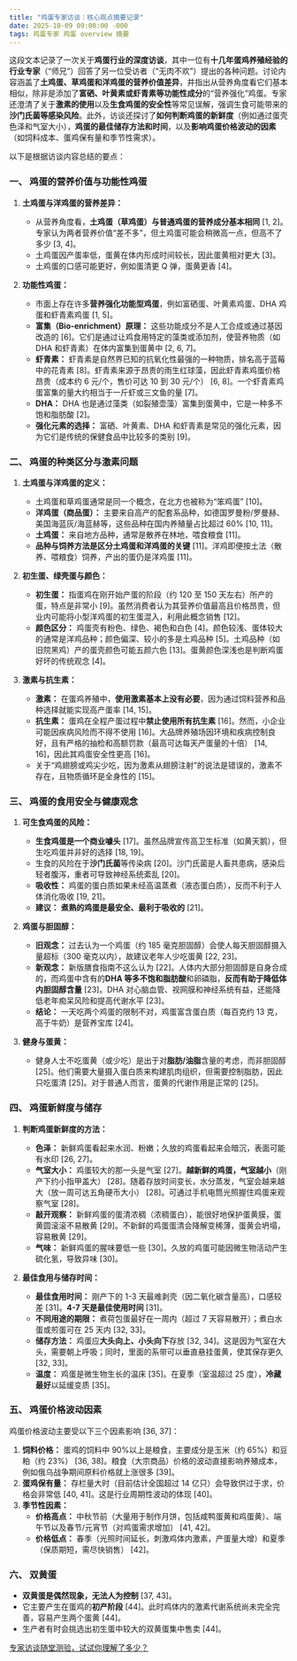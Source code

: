 ```yaml
---
title: "鸡蛋专家访谈：核心观点摘要记录"
date: 2025-10-09 09:00:00 -000
tags: 鸡蛋专家 鸡蛋 overview 摘要
---
```


这段文本记录了一次关于**鸡蛋行业的深度访谈**，其中一位有**十几年蛋鸡养殖经验的行业专家**（“师兄”）回答了另一位受访者（“无肉不欢”）提出的各种问题。讨论内容涵盖了**土鸡蛋、草鸡蛋和洋鸡蛋的营养价值差异**，并指出从营养角度看它们基本相似，除非是添加了**富硒、叶黄素或虾青素等功能性成分**的“营养强化”鸡蛋。专家还澄清了关于**激素的使用**以及**生食鸡蛋的安全性**等常见误解，强调生食可能带来的**沙门氏菌等感染风险**。此外，访谈还探讨了**如何判断鸡蛋的新鲜度**（例如通过蛋壳色泽和气室大小），**鸡蛋的最佳储存方法和时间**，以及**影响鸡蛋价格波动的因素**（如饲料成本、蛋鸡保有量和季节性需求）。

<!--more-->

以下是根据访谈内容总结的要点：

### 一、 鸡蛋的营养价值与功能性鸡蛋

1.  **土鸡蛋与洋鸡蛋的营养差异：**

    - 从营养角度看，**土鸡蛋（草鸡蛋）与普通鸡蛋的营养成分基本相同** [1, 2]。专家认为两者营养价值“差不多”，但土鸡蛋可能会稍微高一点，但高不了多少 [3, 4]。
    - 土鸡蛋因产蛋率低，蛋黄在体内形成时间较长，因此蛋黄相对更大 [3]。
    - 土鸡蛋的口感可能更好，例如蛋清更 Q 弹，蛋黄更香 [4]。

2.  **功能性鸡蛋：**
    - 市面上存在许多**营养强化功能型鸡蛋**，例如富硒蛋、叶黄素鸡蛋、DHA 鸡蛋和虾青素鸡蛋 [1, 5]。
    - **富集（Bio-enrichment）原理：** 这些功能成分不是人工合成或通过基因改造的 [6]。它们是通过让鸡食用特定的藻类或添加剂，使营养物质（如 DHA 和虾青素）在体内富集到蛋黄中 [2, 6, 7]。
    - **虾青素：** 虾青素是自然界已知的抗氧化性最强的一种物质，排名高于蓝莓中的花青素 [8]。虾青素来源于昂贵的雨生红球藻，因此虾青素鸡蛋价格昂贵（成本约 6 元/个，售价可达 10 到 30 元/个） [6, 8]。一个虾青素鸡蛋富集的量大约相当于一斤虾或三文鱼的量 [7]。
    - **DHA：** DHA 也是通过藻类（如裂殖壶藻）富集到蛋黄中，它是一种多不饱和脂肪酸 [2]。
    - **强化元素的选择：** 富硒、叶黄素、DHA 和虾青素是常见的强化元素，因为它们是传统的保健食品中比较多的类别 [9]。

### 二、 鸡蛋的种类区分与激素问题

1.  **土鸡蛋与洋鸡蛋的定义：**

    - 土鸡蛋和草鸡蛋通常是同一个概念，在北方也被称为“笨鸡蛋” [10]。
    - **洋鸡蛋（商品蛋）：** 主要来自高产的配套系品种，如德国罗曼粉/罗曼赫、美国海蓝灰/海蓝赫等，这些品种在国内养殖量占比超过 60% [10, 11]。
    - **土鸡蛋：** 来自地方品种，通常是散养在林地，喂食粮食 [11]。
    - **品种与饲养方法是区分土鸡蛋和洋鸡蛋的关键** [11]。洋鸡即便按土法（散养、喂粮食）饲养，产出的蛋仍是洋鸡蛋 [11]。

2.  **初生蛋、绿壳蛋与颜色：**

    - **初生蛋：** 指蛋鸡在刚开始产蛋的阶段（约 120 至 150 天左右）所产的蛋，特点是非常小 [9]。虽然消费者认为其营养价值最高且价格昂贵，但业内可能将小型洋鸡蛋的初生蛋混入，利用此概念销售 [12]。
    - **颜色区分：** 鸡蛋壳有粉色、绿色、褐色和白色 [4]。颜色较浅、蛋体较大的通常是洋鸡品种；颜色偏深、较小的多是土鸡品种 [5]。土鸡品种（如旧院黑鸡）产的蛋壳颜色可能五颜六色 [13]。蛋黄颜色深浅也是判断鸡蛋好坏的传统观念 [4]。

3.  **激素与抗生素：**
    - **激素：** 在蛋鸡养殖中，**使用激素基本上没有必要**，因为通过饲料营养和品种选择就能实现高产蛋率 [14, 15]。
    - **抗生素：** 蛋鸡在全程产蛋过程中**禁止使用所有抗生素** [16]。然而，小企业可能因疾病风险而不得不使用 [16]。大品牌养殖场因环境和疾病控制良好，且有严格的抽检和高额罚款（最高可达每天产蛋量的十倍） [14, 16]，因此其鸡蛋安全性更高 [16]。
    - 关于“鸡翅膀或鸡尖少吃，因为激素从翅膀注射”的说法是错误的，激素不存在，且物质循环是全身性的 [15]。

### 三、 鸡蛋的食用安全与健康观念

1.  **可生食鸡蛋的风险：**

    - **生食鸡蛋是一个商业噱头** [17]。虽然品牌宣传高卫生标准（如黄天鹅），但生吃鸡蛋并非好的选择 [18, 19]。
    - 生食的风险在于**沙门氏菌**等传染病 [20]。沙门氏菌是人畜共患病，感染后轻者腹泻，重者可导致神经系统紊乱 [20]。
    - **吸收性：** 鸡蛋的蛋白质如果未经高温蒸煮（液态蛋白质），反而不利于人体消化吸收 [19, 21]。
    - **建议：** **煮熟的鸡蛋是最安全、最利于吸收的** [21]。

2.  **鸡蛋与胆固醇：**

    - **旧观念：** 过去认为一个鸡蛋（约 185 毫克胆固醇）会使人每天胆固醇摄入量超标（300 毫克以内），故建议老年人少吃蛋黄 [22, 23]。
    - **新观念：** 新版膳食指南不这么认为 [22]。人体内大部分胆固醇是自身合成的，而鸡蛋中含有的**DHA 等多不饱和脂肪酸**和卵磷脂，**反而有助于降低体内胆固醇含量** [23]。DHA 对心脑血管、视网膜和神经系统有益，还能降低老年痴呆风险和提高代谢水平 [23]。
    - **结论：** 一天吃两个鸡蛋的限制不对，鸡蛋富含蛋白质（每百克约 13 克，高于牛奶）是营养宝库 [24]。

3.  **健身与蛋黄：**
    - 健身人士不吃蛋黄（或少吃）是出于对**脂肪/油脂**含量的考虑，而非胆固醇 [25]。他们需要大量摄入蛋白质来构建肌肉组织，但需要控制脂肪，因此只吃蛋清 [25]。对于普通人而言，蛋黄的代谢作用是正常的 [25]。

### 四、 鸡蛋新鲜度与储存

1.  **判断鸡蛋新鲜度的方法：**

    - **色泽：** 新鲜鸡蛋看起来水润、粉嫩；久放的鸡蛋看起来会暗沉，表面可能有水印 [26, 27]。
    - **气室大小：** 鸡蛋较大的那一头是气室 [27]。**越新鲜的鸡蛋，气室越小**（刚产下约小指甲盖大） [28]。随着存放时间变长，水分蒸发，气室会越来越大（放一周可达五角硬币大小） [28]。可通过手机电筒光照握住鸡蛋来观察气室 [28]。
    - **敲开观察：** 新鲜鸡蛋的蛋清浓稠（浓稠蛋白），能很好地保护蛋黄膜，蛋黄圆滚滚不易散黄 [29]。不新鲜的鸡蛋蛋清会降解变稀薄，蛋黄会坍塌，容易散黄 [29]。
    - **气味：** 新鲜鸡蛋的腥味要低一些 [30]。久放的鸡蛋可能因微生物活动产生硫化氢，导致异味 [30]。

2.  **最佳食用与储存时间：**
    - **最佳食用时间：** 刚产下的 1-3 天最难剥壳（因二氧化碳含量高），口感较差 [31]。**4-7 天是最佳使用时间** [31]。
    - **不同用途的期限：** 煮荷包蛋最好在一周内（超过 7 天容易散开）；煮白水蛋或煎蛋可在 25 天内 [32, 33]。
    - **储存方法：** 鸡蛋应**大头向上、小头向下**存放 [32, 34]。这是因为气室在大头，需要朝上呼吸；同时，里面的系带可以垂直悬挂蛋黄，使其保存更久 [32, 33]。
    - **温度：** 鸡蛋是微生物生长的温床 [35]。在夏季（室温超过 25 度），**冷藏最好**以延缓变质 [35]。

### 五、 鸡蛋价格波动因素

鸡蛋价格波动主要受以下三个因素影响 [36, 37]：

1.  **饲料价格：** 蛋鸡的饲料中 90%以上是粮食，主要成分是玉米（约 65%）和豆粕（约 23%） [36, 38]。粮食（大宗商品）价格的波动直接影响养殖成本，例如俄乌战争期间原料价格就上涨很多 [39]。
2.  **蛋鸡保有量：** 存栏量大时（目前估计全国超过 14 亿只）会导致供过于求，价格会非常低 [40, 41]。这是行业周期性波动的体现 [40]。
3.  **季节性因素：**
    - **价格高点：** 中秋节前（大量用于制作月饼，包括咸鸭蛋黄和鸡蛋黄）、端午节以及春节/元宵节（对鸡蛋需求增加） [41, 42]。
    - **价格低点：** 春季（光照时间延长，刺激鸡体内激素，产蛋量大增）和夏季（保质期短，需尽快销售） [42]。

### 六、 双黄蛋

- **双黄蛋是偶然现象，无法人为控制** [37, 43]。
- 它主要产生在蛋鸡的**初产阶段** [44]。此时鸡体内的激素代谢系统尚未完全完善，容易产生两个蛋黄 [44]。
- 生产者有时会挑选出初生蛋中较大的双黄蛋集中售卖 [44]。

[专家访谈随堂测验，试试你理解了多少？](https://kaoshi.wjx.top/vm/OFwimsG.aspx)
